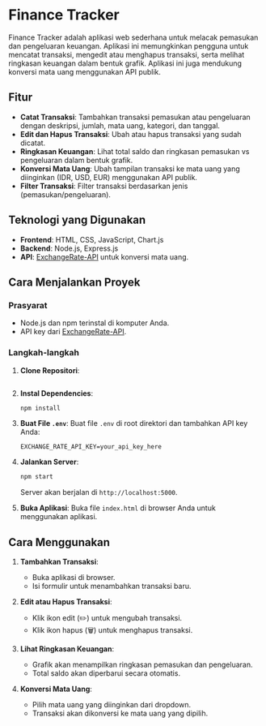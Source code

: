 # Finance Tracker

Finance Tracker adalah aplikasi web sederhana untuk melacak pemasukan dan pengeluaran keuangan. Aplikasi ini memungkinkan pengguna untuk mencatat transaksi, mengedit atau menghapus transaksi, serta melihat ringkasan keuangan dalam bentuk grafik. Aplikasi ini juga mendukung konversi mata uang menggunakan API publik.

## Fitur

- **Catat Transaksi**: Tambahkan transaksi pemasukan atau pengeluaran dengan deskripsi, jumlah, mata uang, kategori, dan tanggal.
- **Edit dan Hapus Transaksi**: Ubah atau hapus transaksi yang sudah dicatat.
- **Ringkasan Keuangan**: Lihat total saldo dan ringkasan pemasukan vs pengeluaran dalam bentuk grafik.
- **Konversi Mata Uang**: Ubah tampilan transaksi ke mata uang yang diinginkan (IDR, USD, EUR) menggunakan API publik.
- **Filter Transaksi**: Filter transaksi berdasarkan jenis (pemasukan/pengeluaran).

## Teknologi yang Digunakan

- **Frontend**: HTML, CSS, JavaScript, Chart.js
- **Backend**: Node.js, Express.js
- **API**: [ExchangeRate-API](https://www.exchangerate-api.com/) untuk konversi mata uang.

## Cara Menjalankan Proyek

### Prasyarat

- Node.js dan npm terinstal di komputer Anda.
- API key dari [ExchangeRate-API](https://www.exchangerate-api.com/).

### Langkah-langkah

1. **Clone Repositori**:
   ```bash

   ```

2. **Instal Dependencies**:
   ```bash
   npm install
   ```

3. **Buat File `.env`**:
   Buat file `.env` di root direktori dan tambahkan API key Anda:
   ```env
   EXCHANGE_RATE_API_KEY=your_api_key_here
   ```

4. **Jalankan Server**:
   ```bash
   npm start
   ```
   Server akan berjalan di `http://localhost:5000`.

5. **Buka Aplikasi**:
   Buka file `index.html` di browser Anda untuk menggunakan aplikasi.

## Cara Menggunakan

1. **Tambahkan Transaksi**:
   - Buka aplikasi di browser.
   - Isi formulir untuk menambahkan transaksi baru.

2. **Edit atau Hapus Transaksi**:
   - Klik ikon edit (✏️) untuk mengubah transaksi.
   - Klik ikon hapus (🗑️) untuk menghapus transaksi.

3. **Lihat Ringkasan Keuangan**:
   - Grafik akan menampilkan ringkasan pemasukan dan pengeluaran.
   - Total saldo akan diperbarui secara otomatis.

4. **Konversi Mata Uang**:
   - Pilih mata uang yang diinginkan dari dropdown.
   - Transaksi akan dikonversi ke mata uang yang dipilih.

